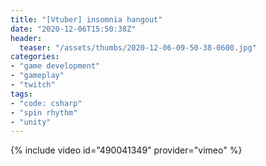 ```yaml
---
title: "[Vtuber] insomnia hangout"
date: "2020-12-06T15:50:38Z"
header:
  teaser: "/assets/thumbs/2020-12-06-09-50-38-0600.jpg"
categories:
- "game development"
- "gameplay"
- "twitch"
tags:
- "code: csharp"
- "spin rhythm"
- "unity"
---
```

{% include video id="490041349" provider="vimeo" %}
